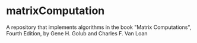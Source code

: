 # matrixComputation
A repository that implements algorithms in the book "Matrix Computations", Fourth Edition, by Gene H. Golub and Charles F. Van Loan

